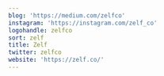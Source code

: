 ```yaml
---
blog: 'https://medium.com/zelfco'
instagram: 'https://instagram.com/zelf_co'
logohandle: zelfco
sort: zelf
title: Zelf
twitter: zelfco
website: 'https://zelf.co/'
---
```

